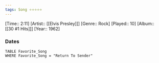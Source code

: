 ```yaml
---
tags: Song ⭐⭐⭐⭐⭐ 
---
```

[Time:: 2:11]
[Artist:: [[Elvis Presley]]]
[Genre:: Rock]
[Played:: 10]
[Album:: [[30 #1 Hits]]]
[Year:: 1962]
### Dates
````dataview
TABLE Favorite_Song
WHERE Favorite_Song = "Return To Sender"
````